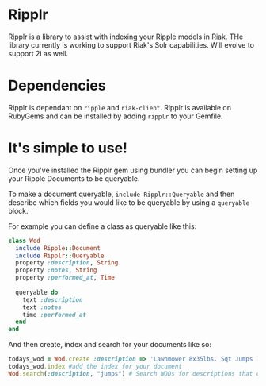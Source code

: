 Ripplr
======
Ripplr is a library to assist with indexing your Ripple models in Riak. THe library currently is working to support Riak's Solr
capabilities. Will evolve to support 2i as well.

Dependencies
============
Ripplr is dependant on `ripple` and `riak-client`. Ripplr is available on RubyGems and can be installed by adding `ripplr` to your Gemfile.

It's simple to use!
===================
Once you've installed the Ripplr gem using bundler you can begin setting up your Ripple Documents to be queryable.

To make a document queryable, `include Ripplr::Queryable` and then describe which fields you would like to be queryable by using a `queryable` block.

For example you can define a class as queryable like this:
```ruby
class Wod
  include Ripple::Document
  include Ripplr::Queryable
  property :description, String
  property :notes, String
  property :performed_at, Time
  
  queryable do
    text :description
    text :notes
    time :performed_at
  end
end
```
And then create, index and search for your documents like so:
```ruby
todays_wod = Wod.create :description => 'Lawnmower 8x35lbs. Sqt Jumps 10x. Lunge Twist 20x10lbs ...', :performed_at = Time.now 
todays_wod.index #add the index for your document
Wod.search(:description, "jumps") # Search WODs for descriptions that contain jump, returns an array of matching WODs
```

